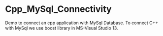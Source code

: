 # Cpp_MySql_Connectivity
Demo to connect an cpp application with MySql Database.
To connect C++ with MySql we use boost library in MS-Visual Studio 13.
